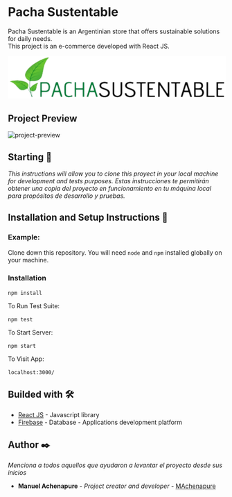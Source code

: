 # Pacha Sustentable

Pacha Sustentable is an Argentinian store that offers sustainable solutions for daily needs.\
This project is an e-commerce developed with React JS.

![pacha-brandlogo](https://raw.githubusercontent.com/MAchenapure/CDRHS-REACT-Project/main/src/images/pacha.png)

## Project Preview
![project-preview](https://raw.githubusercontent.com/MAchenapure/CDRHS-REACT-Project/main/src/images/project-preview.gif)

## Starting 🚀
_This instructions will allow you to clone this proyect in your local machine for development and tests purposes. Estas instrucciones te permitirán obtener una copia del proyecto en funcionamiento en tu máquina local para propósitos de desarrollo y pruebas._


## Installation and Setup Instructions 🔧
### Example:
Clone down this repository. You will need `node` and `npm` installed globally on your machine.

### Installation

```
npm install
```
To Run Test Suite:
```
npm test
```
To Start Server:
```
npm start
```
To Visit App:
```
localhost:3000/
```

## Builded with 🛠️

* [React JS](https://es.reactjs.org/) - Javascript library
* [Firebase](https://firebase.google.com/?hl=es) - Database - Applications development platform

## Author ✒️

_Menciona a todos aquellos que ayudaron a levantar el proyecto desde sus inicios_

* **Manuel Achenapure** - *Project creator and developer* - [MAchenapure](https://github.com/MAchenapure)
